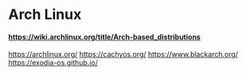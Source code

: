 
# Arch Linux

  #### https://wiki.archlinux.org/title/Arch-based_distributions
  https://archlinux.org/
  https://cachyos.org/
  https://www.blackarch.org/
  https://exodia-os.github.io/
